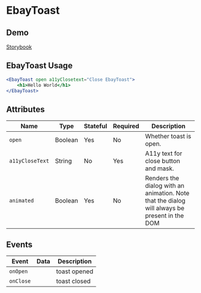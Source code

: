 # EbayToast

## Demo
[Storybook](https://opensource.ebay.com/ebayui-core-react/main/?path=/story/dialogs-ebay-toast-dialog--default)

## EbayToast Usage

```jsx
<EbayToast open a11yClosetext="Close EbayToast">
    <h1>Hello World</h1>
</EbayToast>
```

## Attributes

| Name            | Type    | Stateful | Required | Description |
| --------------- | ------- | -------- | -------- | ----------- |
| `open`          | Boolean | Yes      | No       | Whether toast is open. |
| `a11yCloseText` | String  | No       | Yes      | A11y text for close button and mask. |
| `animated`      | Boolean | Yes      | No       | Renders the dialog with an animation. Note that the dialog will always be present in the DOM |

## Events

| Event     | Data | Description   |
| --------- | ---- | ------------- |
| `onOpen`  |      | toast opened |
| `onClose` |      | toast closed |
